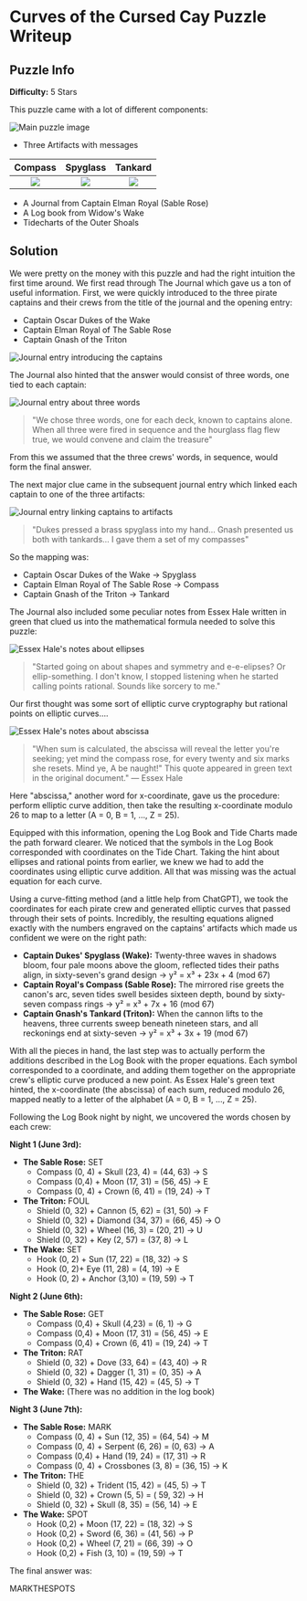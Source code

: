 # Curves of the Cursed Cay Puzzle Writeup

## Puzzle Info

**Difficulty:** 5 Stars

This puzzle came with a lot of different components:

![Main puzzle image](assets/ccc-1.png)

- Three Artifacts with messages

Compass | Spyglass | Tankard
:-------------------------:|:-------------------------:|:-------------------------:
![](assets/ccc-2.png) | ![](assets/ccc-3.png) | ![](assets/ccc-4.png)

- A Journal from Captain Elman Royal (Sable Rose)
- A Log book from Widow's Wake
- Tidecharts of the Outer Shoals

## Solution

We were pretty on the money with this puzzle and had the right intuition the first time around. We first read through The Journal which gave us a ton of useful information. First, we were quickly introduced to the three pirate captains and their crews from the title of the journal and the opening entry:

- Captain Oscar Dukes of the Wake
- Captain Elman Royal of The Sable Rose
- Captain Gnash of the Triton

![Journal entry introducing the captains](assets/ccc-5.png)

The Journal also hinted that the answer would consist of three words, one tied to each captain:

![Journal entry about three words](assets/ccc-6.png)

> "We chose three words, one for each deck, known to captains alone. When all three were fired in sequence and the hourglass flag flew true, we would convene and claim the treasure"

From this we assumed that the three crews' words, in sequence, would form the final answer.

The next major clue came in the subsequent journal entry which linked each captain to one of the three artifacts:

![Journal entry linking captains to artifacts](assets/ccc-7.png)

> "Dukes pressed a brass spyglass into my hand… Gnash presented us both with tankards… I gave them a set of my compasses"

So the mapping was:
- Captain Oscar Dukes of the Wake → Spyglass
- Captain Elman Royal of The Sable Rose → Compass
- Captain Gnash of the Triton → Tankard

The Journal also included some peculiar notes from Essex Hale written in green that clued us into the mathematical formula needed to solve this puzzle:

![Essex Hale's notes about ellipses](assets/ccc-8.png)

> "Started going on about shapes and symmetry and e-e-elipses? Or ellip-something. I don't know, I stopped listening when he started calling points rational. Sounds like sorcery to me."

Our first thought was some sort of elliptic curve cryptography but rational points on elliptic curves….

![Essex Hale's notes about abscissa](assets/ccc-9.png)

> "When sum is calculated, the abscissa will reveal the letter you're seeking; yet mind the compass rose, for every twenty and six marks she resets. Mind ye, A be naught!" This quote appeared in green text in the original document." — Essex Hale

Here "abscissa," another word for x-coordinate, gave us the procedure: perform elliptic curve addition, then take the resulting x-coordinate modulo 26 to map to a letter (A = 0, B = 1, …, Z = 25).

Equipped with this information, opening the Log Book and Tide Charts made the path forward clearer. We noticed that the symbols in the Log Book corresponded with coordinates on the Tide Chart. Taking the hint about ellipses and rational points from earlier, we knew we had to add the coordinates using elliptic curve addition. All that was missing was the actual equation for each curve.

Using a curve-fitting method (and a little help from ChatGPT), we took the coordinates for each pirate crew and generated elliptic curves that passed through their sets of points. Incredibly, the resulting equations aligned exactly with the numbers engraved on the captains' artifacts which made us confident we were on the right path:

- **Captain Dukes' Spyglass (Wake):** Twenty-three waves in shadows bloom, four pale moons above the gloom, reflected tides their paths align, in sixty-seven's grand design → y² = x³ + 23x + 4 (mod 67)
- **Captain Royal's Compass (Sable Rose):** The mirrored rise greets the canon's arc, seven tides swell besides sixteen depth, bound by sixty-seven compass rings → y² = x³ + 7x + 16 (mod 67)
- **Captain Gnash's Tankard (Triton):** When the cannon lifts to the heavens, three currents sweep beneath nineteen stars, and all reckonings end at sixty-seven → y² = x³ + 3x + 19 (mod 67)

With all the pieces in hand, the last step was to actually perform the additions described in the Log Book with the proper equations. Each symbol corresponded to a coordinate, and adding them together on the appropriate crew's elliptic curve produced a new point. As Essex Hale's green text hinted, the x-coordinate (the abscissa) of each sum, reduced modulo 26, mapped neatly to a letter of the alphabet (A = 0, B = 1, …, Z = 25).

Following the Log Book night by night, we uncovered the words chosen by each crew:

**Night 1 (June 3rd):**
- **The Sable Rose:** SET
  - Compass (0, 4) + Skull (23, 4) = (44, 63) → S
  - Compass (0,4) + Moon (17, 31) = (56, 45) → E
  - Compass (0, 4) + Crown (6, 41) = (19, 24) → T
- **The Triton:** FOUL
  - Shield (0, 32) + Cannon (5, 62) = (31, 50) → F
  - Shield (0, 32) + Diamond (34, 37) = (66, 45) → O
  - Shield (0, 32) + Wheel (16, 3) = (20, 21) → U
  - Shield (0, 32) + Key (2, 57) = (37, 8) → L
- **The Wake:** SET
  - Hook (0, 2) + Sun (17, 22) = (18, 32) → S
  - Hook (0, 2)+ Eye (11, 28) = (4, 19) → E
  - Hook (0, 2) + Anchor (3,10) = (19, 59) → T

**Night 2 (June 6th):**
- **The Sable Rose:** GET
  - Compass (0,4) + Skull (4,23) = (6, 1) → G
  - Compass (0,4) + Moon (17, 31) = (56, 45) → E
  - Compass (0,4) + Crown (6, 41) = (19, 24) → T
- **The Triton:** RAT
  - Shield (0, 32) + Dove (33, 64) = (43, 40) → R
  - Shield (0, 32) + Dagger (1, 31) = (0, 35) → A
  - Shield (0, 32) + Hand (15, 42) = (45, 5) → T
- **The Wake:** (There was no addition in the log book)

**Night 3 (June 7th):**
- **The Sable Rose:** MARK
  - Compass (0, 4) + Sun (12, 35) = (64, 54) → M
  - Compass (0, 4) + Serpent (6, 26) = (0, 63) → A
  - Compass (0,4) + Hand (19, 24) = (17, 31) → R
  - Compass (0, 4) + Crossbones (3, 8) = (36, 15) → K
- **The Triton:** THE
  - Shield (0, 32) + Trident (15, 42) = (45, 5) → T
  - Shield (0, 32) + Crown (5, 5) = ( 59, 32) → H
  - Shield (0, 32) + Skull (8, 35) = (56, 14) → E
- **The Wake:** SPOT
  - Hook (0,2) + Moon (17, 22) = (18, 32) → S
  - Hook (0,2) + Sword (6, 36) = (41, 56) → P
  - Hook (0,2) + Wheel (7, 21) = (66, 39) → O
  - Hook (0,2) + Fish (3, 10) = (19, 59) → T

The final answer was:

<result>MARKTHESPOTS</result>
